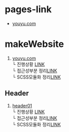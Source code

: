 # pages-link
 - [youyu.com](youyu.com)

# makeWebsite

1. [youyu.com](youyu.com)<br>
    └ 진행상황 [LINK](youyu.com/WORKS.md)<br>
    └ 접근성부분 정리[LINK](youyu.com/ACCESSIBILITY.md)<br>
    └ SCSS모듈화 정리[LINK](youyu.com/SCSS_VIEW_MODULES.md)<br>
    

## Header
 1. [header01](header)<br>
       └ 진행상황 [LINK](Header/Header01/WORKS.md)<br>
       └ 접근성부분 정리[LINK](Header/Header01/ACCESSIBILITY.md)<br>
       └ SCSS모듈화 정리[LINK](Header/Header01/SCSS_VIEW_MODULES.md)<br>

